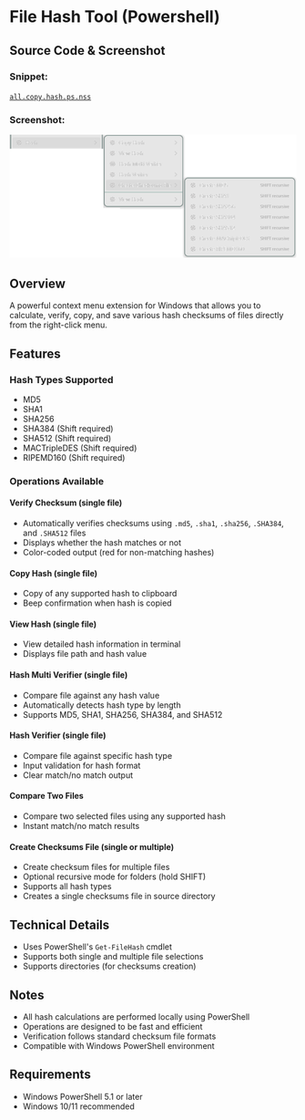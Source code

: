# File Hash Tool (Powershell)

## Source Code & Screenshot

### Snippet:
[`all.copy.hash.ps.nss`](/ex3.multifunction/all.copy.hash.ps.nss)

### Screenshot:
![Screenshot 1)](/ex3.multifunction/all.copy.hash.ps.png)

## Overview
A powerful context menu extension for Windows that allows you to calculate, verify, copy, and save various hash checksums of files directly from the right-click menu.

## Features

### Hash Types Supported
- MD5
- SHA1
- SHA256
- SHA384 (Shift required)
- SHA512 (Shift required)
- MACTripleDES (Shift required)
- RIPEMD160 (Shift required)

### Operations Available

#### Verify Checksum (single file)
- Automatically verifies checksums using `.md5`, `.sha1`, `.sha256`, `.SHA384`, and `.SHA512` files
- Displays whether the hash matches or not
- Color-coded output (red for non-matching hashes)

#### Copy Hash (single file)
- Copy of any supported hash to clipboard
- Beep confirmation when hash is copied

#### View Hash (single file)
- View detailed hash information in terminal
- Displays file path and hash value

#### Hash Multi Verifier (single file)
- Compare file against any hash value
- Automatically detects hash type by length
- Supports MD5, SHA1, SHA256, SHA384, and SHA512

#### Hash Verifier (single file)
- Compare file against specific hash type
- Input validation for hash format
- Clear match/no match output

#### Compare Two Files
- Compare two selected files using any supported hash
- Instant match/no match results

#### Create Checksums File (single or multiple)
- Create checksum files for multiple files
- Optional recursive mode for folders (hold SHIFT)
- Supports all hash types
- Creates a single checksums file in source directory

## Technical Details

- Uses PowerShell's `Get-FileHash` cmdlet
- Supports both single and multiple file selections
- Supports directories (for checksums creation)

## Notes
- All hash calculations are performed locally using PowerShell
- Operations are designed to be fast and efficient
- Verification follows standard checksum file formats
- Compatible with Windows PowerShell environment

## Requirements
- Windows PowerShell 5.1 or later
- Windows 10/11 recommended